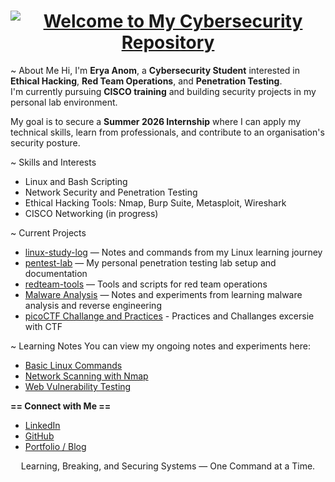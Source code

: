 <h1 align="center">
  <a href="https://git.io/typing-svg">
    <img src="https://readme-typing-svg.herokuapp.com?color=FF0000&size=32&center=true&vCenter=true&width=800&lines=Welcome+to+My+Cybersecurity+Repository" alt="Welcome to My Cybersecurity Repository">
  </a>
</h1>








~ About Me
Hi, I'm **Erya Anom**, a **Cybersecurity Student** interested in **Ethical Hacking**, **Red Team Operations**, and **Penetration Testing**.  
I'm currently pursuing **CISCO training** and building security projects in my personal lab environment.

My goal is to secure a **Summer 2026 Internship** where I can apply my technical skills, learn from professionals, and contribute to an organisation's security posture.



~ Skills and Interests
- Linux and Bash Scripting  
- Network Security and Penetration Testing  
- Ethical Hacking Tools: Nmap, Burp Suite, Metasploit, Wireshark  
- CISCO Networking (in progress)  



~ Current Projects
- [linux-study-log](https://github.com/eryanom/linux-study-log) — Notes and commands from my Linux learning journey  
- [pentest-lab](https://github.com/eryanom/Penetration-Testing-Lab) — My personal penetration testing lab setup and documentation  
- [redteam-tools](#) — Tools and scripts for red team operations
- [Malware Analysis](#) — Notes and experiments from learning malware analysis and reverse engineering
- [picoCTF Challange and Practices](https://github.com/eryanom/picoCTF_xraysx) - Practices and Challanges excersie with CTF



~ Learning Notes
You can view my ongoing notes and experiments here:  
- [Basic Linux Commands](https://github.com/eryanom/linux-study-log/blob/main/linux_commands.md)  
- [Network Scanning with Nmap](#)  
- [Web Vulnerability Testing](#)  



**== Connect with Me ==**
- [LinkedIn](https://www.linkedin.com/in/eryary/)  
- [GitHub](https://github.com/eryanom)  
- [Portfolio / Blog](https://github.com/eryanom/eryanom.github.io)



<p align="center">
Learning, Breaking, and Securing Systems — One Command at a Time.
</p>
